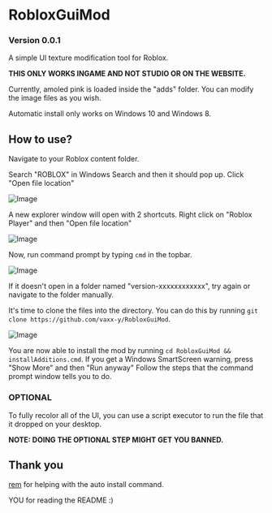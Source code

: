 # RobloxGuiMod
### Version 0.0.1
A simple UI texture modification tool for Roblox.

**THIS ONLY WORKS INGAME AND NOT STUDIO OR ON THE WEBSITE.**

Currently, amoled pink is loaded inside the "adds" folder. You can modify the image files as you wish.

Automatic install only works on Windows 10 and Windows 8.

## How to use?
Navigate to your Roblox content folder.

Search "ROBLOX" in Windows Search and then it should pop up. Click "Open file location"

![Image](https://github.com/vaxx-y/RobloxGuiMod/blob/main/hti/hti1.png?raw=true)

A new explorer window will open with 2 shortcuts. Right click on "Roblox Player" and then "Open file location"

![Image](https://github.com/vaxx-y/RobloxGuiMod/blob/main/hti/hti2.png?raw=true)

Now, run command prompt by typing `cmd` in the topbar.

![Image](https://github.com/vaxx-y/RobloxGuiMod/blob/main/hti/hti3.gif?raw=true)

If it doesn't open in a folder named "version-xxxxxxxxxxxx", try again or navigate to the folder manually.

It's time to clone the files into the directory. You can do this by running `git clone https://github.com/vaxx-y/RobloxGuiMod`.

![Image](https://github.com/vaxx-y/RobloxGuiMod/blob/main/hti/hti4.png?raw=true)

You are now able to install the mod by running `cd RobloxGuiMod && installAdditions.cmd`. If you get a Windows SmartScreen warning, press "Show More" and then "Run anyway"
Follow the steps that the command prompt window tells you to do.

### OPTIONAL
To fully recolor all of the UI, you can use a script executor to run the file that it dropped on your desktop.

**NOTE: DOING THE OPTIONAL STEP MIGHT GET YOU BANNED.**

## Thank you
[rem](https://github.com/rem-my) for helping with the auto install command.

YOU for reading the README :)
